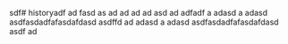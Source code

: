 sdf# historyadf
ad
fasd
as
ad
ad
ad
ad
asd
ad
adfadf
a
adasd
a
adasd
asdfasdadfafasdafdasd
asdffd
ad
adasd
a
adasd
asdfasdadfafasdafdasd
asdf
ad

